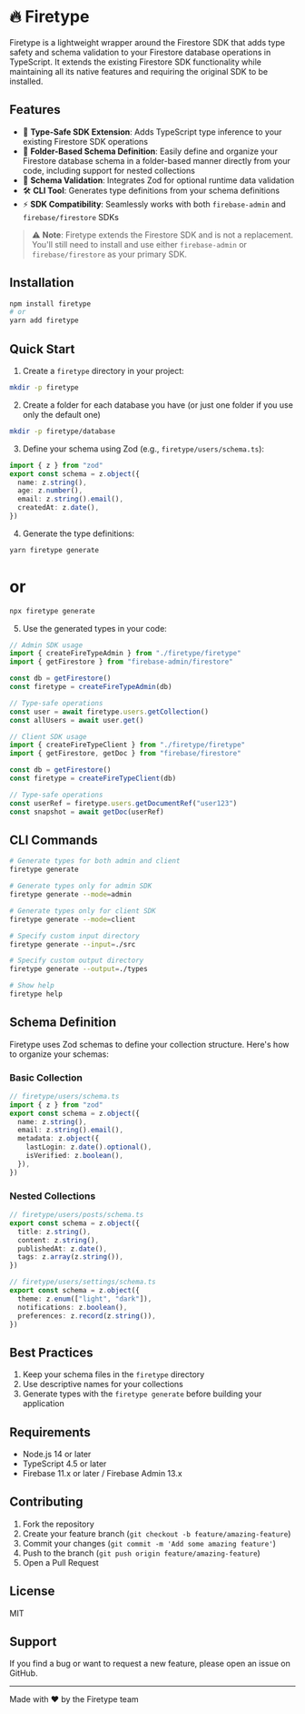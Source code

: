 # 🔥 Firetype

Firetype is a lightweight wrapper around the Firestore SDK that adds type safety and schema validation to your Firestore database operations in TypeScript. It extends the existing Firestore SDK functionality while maintaining all its native features and requiring the original SDK to be installed.

## Features

- 🎯 **Type-Safe SDK Extension**: Adds TypeScript type inference to your existing Firestore SDK operations
- 📁 **Folder-Based Schema Definition**: Easily define and organize your Firestore database schema in a folder-based manner directly from your code, including support for nested collections
- 🔄 **Schema Validation**: Integrates Zod for optional runtime data validation
- 🛠️ **CLI Tool**: Generates type definitions from your schema definitions
- ⚡ **SDK Compatibility**: Seamlessly works with both `firebase-admin` and `firebase/firestore` SDKs

> ⚠️ **Note**: Firetype extends the Firestore SDK and is not a replacement. You'll still need to install and use either `firebase-admin` or `firebase/firestore` as your primary SDK.

## Installation

```bash
npm install firetype
# or
yarn add firetype
```

## Quick Start

1. Create a `firetype` directory in your project:

```bash
mkdir -p firetype
```

2. Create a folder for each database you have (or just one folder if you use only the default one)

```bash
mkdir -p firetype/database
```

3. Define your schema using Zod (e.g., `firetype/users/schema.ts`):

```typescript
import { z } from "zod"
export const schema = z.object({
  name: z.string(),
  age: z.number(),
  email: z.string().email(),
  createdAt: z.date(),
})
```

4. Generate the type definitions:

```bash
yarn firetype generate
```

# or

```bash
npx firetype generate
```

5. Use the generated types in your code:

```typescript
// Admin SDK usage
import { createFireTypeAdmin } from "./firetype/firetype"
import { getFirestore } from "firebase-admin/firestore"

const db = getFirestore()
const firetype = createFireTypeAdmin(db)

// Type-safe operations
const user = await firetype.users.getCollection()
const allUsers = await user.get()

// Client SDK usage
import { createFireTypeClient } from "./firetype/firetype"
import { getFirestore, getDoc } from "firebase/firestore"

const db = getFirestore()
const firetype = createFireTypeClient(db)

// Type-safe operations
const userRef = firetype.users.getDocumentRef("user123")
const snapshot = await getDoc(userRef)
```

## CLI Commands

```bash
# Generate types for both admin and client
firetype generate

# Generate types only for admin SDK
firetype generate --mode=admin

# Generate types only for client SDK
firetype generate --mode=client

# Specify custom input directory
firetype generate --input=./src

# Specify custom output directory
firetype generate --output=./types

# Show help
firetype help
```

## Schema Definition

Firetype uses Zod schemas to define your collection structure. Here's how to organize your schemas:

### Basic Collection

```typescript
// firetype/users/schema.ts
import { z } from "zod"
export const schema = z.object({
  name: z.string(),
  email: z.string().email(),
  metadata: z.object({
    lastLogin: z.date().optional(),
    isVerified: z.boolean(),
  }),
})
```

### Nested Collections

```typescript
// firetype/users/posts/schema.ts
export const schema = z.object({
  title: z.string(),
  content: z.string(),
  publishedAt: z.date(),
  tags: z.array(z.string()),
})

// firetype/users/settings/schema.ts
export const schema = z.object({
  theme: z.enum(["light", "dark"]),
  notifications: z.boolean(),
  preferences: z.record(z.string()),
})
```

## Best Practices

1. Keep your schema files in the `firetype` directory
2. Use descriptive names for your collections
3. Generate types with the `firetype generate` before building your application

## Requirements

- Node.js 14 or later
- TypeScript 4.5 or later
- Firebase 11.x or later / Firebase Admin 13.x 

## Contributing

1. Fork the repository
2. Create your feature branch (`git checkout -b feature/amazing-feature`)
3. Commit your changes (`git commit -m 'Add some amazing feature'`)
4. Push to the branch (`git push origin feature/amazing-feature`)
5. Open a Pull Request

## License

MIT

## Support

If you find a bug or want to request a new feature, please open an issue on GitHub.

---

Made with ❤️ by the Firetype team
